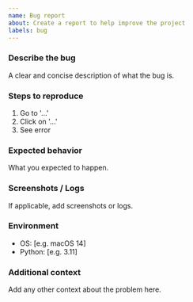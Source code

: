```yaml
---
name: Bug report
about: Create a report to help improve the project
labels: bug
---
```


### Describe the bug
A clear and concise description of what the bug is.

### Steps to reproduce
1. Go to '...'
2. Click on '...'
3. See error

### Expected behavior
What you expected to happen.

### Screenshots / Logs
If applicable, add screenshots or logs.

### Environment
- OS: [e.g. macOS 14]
- Python: [e.g. 3.11]

### Additional context
Add any other context about the problem here.

